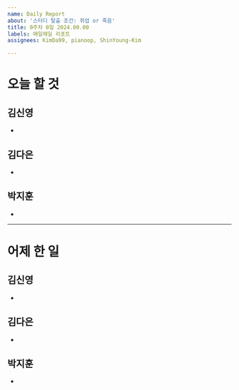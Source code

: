 ```yaml
---
name: Daily Report
about: '스터디 탈출 조건: 취업 or 죽음'
title: 0주차 0일 2024.00.00
labels: 매일매일 리포트
assignees: KimDa99, pianoop, ShinYoung-Kim

---
```


# 오늘 할 것
## 김신영
- 

## 김다은
-

## 박지훈
- 

---
# 어제 한 일
## 김신영
- 

## 김다은
- 

## 박지훈
-
